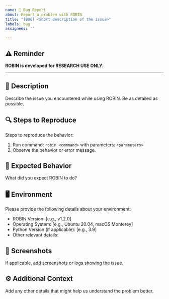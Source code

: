 ```yaml
---
name: 🐛 Bug Report
about: Report a problem with ROBIN
title: "[BUG] <Short description of the issue>"
labels: bug
assignees: ''

---
```


## ⚠️ Reminder
**ROBIN is developed for RESEARCH USE ONLY.**

---

## 📝 Description
Describe the issue you encountered while using ROBIN. Be as detailed as possible.

## 🔍 Steps to Reproduce
Steps to reproduce the behavior:
1. Run command: `robin <command>` with parameters: `<parameters>`
2. Observe the behavior or error message.

## 🤔 Expected Behavior
What did you expect ROBIN to do?

## 🖥️ Environment
Please provide the following details about your environment:
- ROBIN Version: [e.g., v1.2.0]
- Operating System: [e.g., Ubuntu 20.04, macOS Monterey]
- Python Version (if applicable): [e.g., 3.9]
- Other relevant details:

## 📸 Screenshots
If applicable, add screenshots or logs showing the issue.

## ⚙️ Additional Context
Add any other details that might help us understand the problem better.
